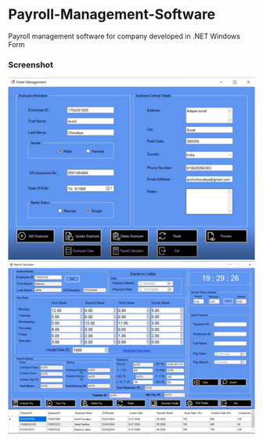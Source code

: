# Payroll-Management-Software
Payroll management software for company developed in .NET Windows Form

### Screenshot
![](UI.png)
![](UI2.png)
